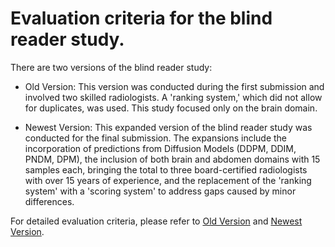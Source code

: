 # Evaluation criteria for the blind reader study. 

There are two versions of the blind reader study:

+ Old Version: This version was conducted during the first submission and involved two skilled radiologists. A 'ranking system,' which did not allow for duplicates, was used. This study focused only on the brain domain.

+ Newest Version: This expanded version of the blind reader study was conducted for the final submission. The expansions include the incorporation of predictions from Diffusion Models (DDPM, DDIM, PNDM, DPM), the inclusion of both brain and abdomen domains with 15 samples each, bringing the total to three board-certified radiologists with over 15 years of experience, and the replacement of the 'ranking system' with a 'scoring system' to address gaps caused by minor differences.
    
For detailed evaluation criteria, please refer to [Old Version](https://github.com/babbu3682/MTD-GAN/tree/main/BLIND_READER_STUDYYY/Old_Version) and [Newest Version](https://github.com/babbu3682/MTD-GAN/tree/main/BLIND_READER_STUDYYY/Newest_Version).